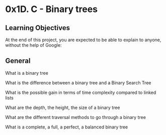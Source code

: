 # 0x1D. C - Binary trees

## Learning Objectives
At the end of this project, you are expected to be able to explain to anyone, without the help of Google:

## General
What is a binary tree

What is the difference between a binary tree and a Binary Search Tree

What is the possible gain in terms of time complexity compared to linked lists

What are the depth, the height, the size of a binary tree

What are the different traversal methods to go through a binary tree

What is a complete, a full, a perfect, a balanced binary tree

